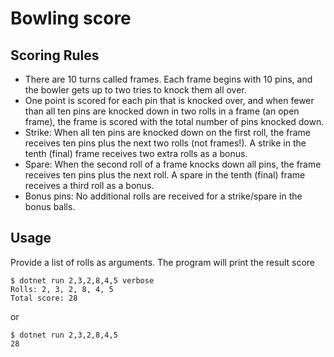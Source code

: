 # Bowling score

## Scoring Rules
- There are 10 turns called frames. Each frame begins with 10 pins, and the bowler gets up to two tries to knock them all over.
- One point is scored for each pin that is knocked over, and when fewer than all ten pins are knocked down in two rolls in a frame (an open frame), the frame is scored with the total number of pins knocked down.
- Strike: When all ten pins are knocked down on the first roll, the frame receives ten pins plus the next two rolls (not frames!). A strike in the tenth (final) frame receives two extra rolls as a bonus.
- Spare: When the second roll of a frame knocks down all pins, the frame receives ten pins plus the next roll. A spare in the tenth (final) frame receives a third roll as a bonus.
- Bonus pins: No additional rolls are received for a strike/spare in the bonus balls.

## Usage
Provide a list of rolls as arguments. The program will print the result score
```
$ dotnet run 2,3,2,8,4,5 verbose
Rolls: 2, 3, 2, 8, 4, 5
Total score: 28
```
or
```
$ dotnet run 2,3,2,8,4,5
28
```
